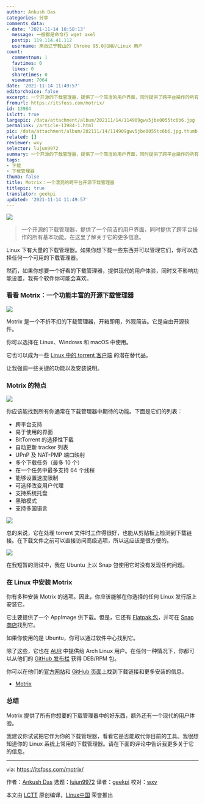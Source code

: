 ```yaml
---
author: Ankush Das
categories: 分享
comments_data:
- date: '2021-11-14 18:58:13'
  message: 一般都是命令行 wget axel
  postip: 119.114.41.112
  username: 来自辽宁鞍山的 Chrome 95.0|GNU/Linux 用户
count:
  commentnum: 1
  favtimes: 0
  likes: 0
  sharetimes: 0
  viewnum: 7064
date: '2021-11-14 11:49:57'
editorchoice: false
excerpt: 一个开源的下载管理器，提供了一个简洁的用户界面，同时提供了跨平台操作的所有基本功能。在这里了解关于它的更多信息。
fromurl: https://itsfoss.com/motrix/
id: 13984
islctt: true
largepic: /data/attachment/album/202111/14/114909gwv5jbe0055tc6b6.jpg
permalink: /article-13984-1.html
pic: /data/attachment/album/202111/14/114909gwv5jbe0055tc6b6.jpg.thumb.jpg
related: []
reviewer: wxy
selector: lujun9972
summary: 一个开源的下载管理器，提供了一个简洁的用户界面，同时提供了跨平台操作的所有基本功能。在这里了解关于它的更多信息。
tags:
- 下载
- 下载管理器
thumb: false
title: Motrix：一个漂亮的跨平台开源下载管理器
titlepic: true
translator: geekpi
updated: '2021-11-14 11:49:57'
---
```


![](/data/attachment/album/202111/14/114909gwv5jbe0055tc6b6.jpg)



> 
> 一个开源的下载管理器，提供了一个简洁的用户界面，同时提供了跨平台操作的所有基本功能。在这里了解关于它的更多信息。
> 
> 
> 


Linux 下有大量的下载管理器。如果你想下载一些东西并可以管理它们，你可以选择任何一个可用的下载管理器。


然而，如果你想要一个好看的下载管理器，提供现代的用户体验，同时又不影响功能设置，我有个软件你可能会喜欢。


### 看看 Motrix：一个功能丰富的开源下载管理器


![](/data/attachment/album/202111/14/114957fy784p9p56wdc7m7.png)


Motrix 是一个不折不扣的下载管理器，开箱即用，外观简洁。它是自由开源软件。


你可以选择在 Linux、Windows 和 macOS 中使用。


它也可以成为一些 [Linux 中的 torrent 客户端](https://itsfoss.com/best-torrent-ubuntu/) 的潜在替代品。


让我强调一些关键的功能以及安装说明。


### Motrix 的特点


![](/data/attachment/album/202111/14/114958ccw1zyww402bbwuw.png)


你应该能找到所有你通常在下载管理器中期待的功能。下面是它们的列表：


* 跨平台支持
* 易于使用的界面
* BitTorrent 的选择性下载
* 自动更新 tracker 列表
* UPnP 及 NAT-PMP 端口映射
* 多个下载任务（最多 10 个）
* 在一个任务中最多支持 64 个线程
* 能够设置速度限制
* 可选择改变用户代理
* 支持系统托盘
* 黑暗模式
* 支持多国语言


![](/data/attachment/album/202111/14/114958phdr8zxrhrl2iyli.png)


总的来说，它在处理 torrent 文件时工作得很好，也能从剪贴板上检测到下载链接。在下载文件之前可以直接访问高级选项，所以这应该是很方便的。


![](/data/attachment/album/202111/14/114959hwnnn0nntucj59nw.png)


在我短暂的测试中，我在 Ubuntu 上以 Snap 包使用它时没有发现任何问题。


### 在 Linux 中安装 Motrix


你有多种安装 Motrix 的选项。因此，你应该能够在你选择的任何 Linux 发行版上安装它。


它主要提供了一个 AppImage 供下载。但是，它还有 [Flatpak 包](https://itsfoss.com/what-is-flatpak/)，并可在 [Snap 商店](https://itsfoss.com/enable-snap-support-linux-mint/)找到它。


如果你使用的是 Ubuntu，你可以通过软件中心找到它。


除了这些，它也在 [AUR](https://itsfoss.com/aur-arch-linux/) 中提供给 Arch Linux 用户。在任何一种情况下，你都可以从他们的 [GitHub 发布栏](https://github.com/agalwood/Motrix/releases) 获得 DEB/RPM 包。


你可以在他们的[官方网站](https://motrix.app/)和 [GitHub 页面](https://github.com/agalwood/Motrix)上找到下载链接和更多安装的信息。


* [Motrix](https://motrix.app/)


### 总结


Motrix 提供了所有你想要的下载管理器中的好东西，额外还有一个现代的用户体验。


我建议你试试把它作为你的下载管理器，看看它是否能取代你目前的工具。我很想知道你的 Linux 系统上常用的下载管理器。请在下面的评论中告诉我更多关于它的信息。




---


via: <https://itsfoss.com/motrix/>


作者：[Ankush Das](https://itsfoss.com/author/ankush/) 选题：[lujun9972](https://github.com/lujun9972) 译者：[geekpi](https://github.com/geekpi) 校对：[wxy](https://github.com/wxy)


本文由 [LCTT](https://github.com/LCTT/TranslateProject) 原创编译，[Linux中国](https://linux.cn/) 荣誉推出